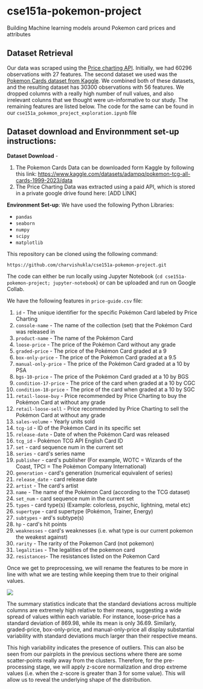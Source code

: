 # cse151a-pokemon-project
Building Machine learning models around Pokemon card prices and attributes

## Dataset Retrieval
Our data was scraped using the [Price charting API](https://www.pricecharting.com/api-documentation). Initially, we had $60296$ observations with $27$ features. The second dataset we used was the [Pokemon Cards dataset from Kaggle](https://www.kaggle.com/datasets/adampq/pokemon-tcg-all-cards-1999-2023/data). We combined both of these datasets, and the resulting dataset has $30300$ observations with $56$ features. We dropped columns with a really high number of null values, and also irrelevant colunns that we thought were un-informative to our study. The remaining features are listed below. The code for the same can be found in our `cse151a_pokemon_project_exploration.ipynb` file

## Dataset download and Environmment set-up instructions:
**Dataset Download** -
1. The Pokemon Cards Data can be downloaded form Kaggle by following this link: https://www.kaggle.com/datasets/adampq/pokemon-tcg-all-cards-1999-2023/data
2. The Price Charting Data was extracted using a paid API, which is stored in a private google drive found here: [ADD LINK]

**Environment Set-up**:
We have used the following Python Libraries:
- `pandas`
- `seaborn`
- `numpy`
- `scipy`
- `matplotlib`

This repository can be cloned using the following command:

```
https://github.com/charvishukla/cse151a-pokemon-project.git
```

The code can either be run locally using Jupyter Notebook (`cd cse151a-pokemon-project; jupyter-notebook`) or can be uploaded and run on Google Collab. 

We have the following features in `price-guide.csv` file:

1. `id` - The unique identifier for the specific Pokémon Card labeled by Price Charting       
2. `console-name` - The name of the collection (set) that the Pokémon Card was released in
3. `product-name` - The name of the Pokémon Card
4. `loose-price` - The price of the Pokémon Card without any grade
5. `graded-price` - The price of the Pokémon Card graded at a 9
6. `box-only-price` - The price of the Pokémon Card graded at a 9.5
7. `manual-only-price` - The price of the Pokémon Card graded at a 10 by PSA
8. `bgs-10-price` - The price of the Pokémon Card graded at a 10 by BGS
9. `condition-17-price` - The price of the card when graded at a 10 by CGC
10. `condition-18-price` - The price of the card when graded at a 10 by SGC
11. `retail-loose-buy` - Price recommended by Price Charting to buy the Pokémon Card at without any grade
12. `retail-loose-sell` - Price recommended by Price Charting to sell the Pokémon Card at without any grade   
13. `sales-volume` - Yearly units sold
14. `tcg-id` - ID of the Pokémon Card in its specific set
15. `release-date` - Date of when the Pokémon Card was released
16. `tcg_id` - Pokémon TCG API English Card ID
17. `set` - card sequence num in the current set
18. `series` - card's series name
19. `publisher` - card's publisher (For example, WOTC = Wizards of the Coast, TPCI = The Pokémon Company International)
20. `generation` - card's generation (numerical equivalent of series)
21. `release_date` - card release date
22. `artist` - The card's artist 
23. `name` - The name of the Pokémon Card (according to the TCG dataset)
24. `set_num` - card sequence num in the current set
25. `types` - card type(s) (Example: colorless, psychic, lightning, metal etc)
26. `supertype` - card supertype (Pokémon, Trainer, Energy)
27. `subtypes` - ard's subtype(s) 
28. `hp` -  card's hit points
29. `weaknesses` - card's weaknesses (i.e. what type is our current pokemon the weakest against)
30. `rarity` - The rarity of the Pokemon Card (not pokemon)
31. `legalities` - The legalities of the pokemon card
32. `resistances`-  The resistances listed on the Pokemon Card 





Once we get to preprocessing, we will rename the features to be more in line with what we are testing while keeping them true to their original values.

![](https://cdn.discordapp.com/attachments/1294432320933330955/1302834096254222407/image.png?ex=67298e4e&is=67283cce&hm=e3fcec431b5acee625f88fc613766672648d4fe4aa3d5a973d63ead8b728afb5&)

The summary statistics indicate that the standard deviations across multiple columns are extremely high relative to their means, suggesting a wide spread of values within each variable. For instance, loose-price has a standard deviation of 869.98, while its mean is only 36.69. Similarly, graded-price, box-only-price, and manual-only-price all display substantial variability with standard deviations much larger than their respective means.

This high variability indicates the presence of outliers. This can also be seen from our pairplots in the previous sections where there are some scatter-points really away from the clusters. Therefore, for the pre-processing stage, we will apply z-score normalization and drop extreme values (i.e. when the z-score is greater than 3 for some value). This will allow us to reveal the underlying shape of the distribution.
